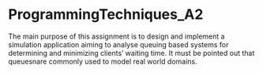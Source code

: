 # ProgrammingTechniques_A2

The main purpose of this assignment is to design and implement a simulation application aiming to analyse queuing based systems for determining and minimizing clients’ waiting time. 
It must be pointed out that queuesnare commonly used to model real world domains.

